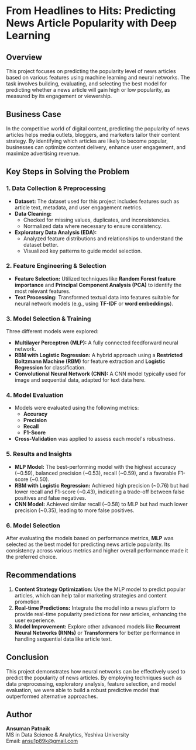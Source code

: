 # From Headlines to Hits: Predicting News Article Popularity with Deep Learning

## Overview
This project focuses on predicting the popularity level of news articles based on various features using machine learning and neural networks. The task involves building, evaluating, and selecting the best model for predicting whether a news article will gain high or low popularity, as measured by its engagement or viewership.

## Business Case
In the competitive world of digital content, predicting the popularity of news articles helps media outlets, bloggers, and marketers tailor their content strategy. By identifying which articles are likely to become popular, businesses can optimize content delivery, enhance user engagement, and maximize advertising revenue.

## Key Steps in Solving the Problem

### 1. **Data Collection & Preprocessing**
   - **Dataset:** The dataset used for this project includes features such as article text, metadata, and user engagement metrics.
   - **Data Cleaning:** 
     - Checked for missing values, duplicates, and inconsistencies.
     - Normalized data where necessary to ensure consistency.
   - **Exploratory Data Analysis (EDA):**
     - Analyzed feature distributions and relationships to understand the dataset better.
     - Visualized key patterns to guide model selection.

### 2. **Feature Engineering & Selection**
   - **Feature Selection:** Utilized techniques like **Random Forest feature importance** and **Principal Component Analysis (PCA)** to identify the most relevant features.
   - **Text Processing:** Transformed textual data into features suitable for neural network models (e.g., using **TF-IDF** or **word embeddings**).

### 3. **Model Selection & Training**
   Three different models were explored:
   - **Multilayer Perceptron (MLP):** A fully connected feedforward neural network.
   - **RBM with Logistic Regression:** A hybrid approach using a **Restricted Boltzmann Machine (RBM)** for feature extraction and **Logistic Regression** for classification.
   - **Convolutional Neural Network (CNN):** A CNN model typically used for image and sequential data, adapted for text data here.

### 4. **Model Evaluation**
   - Models were evaluated using the following metrics:
     - **Accuracy**
     - **Precision**
     - **Recall**
     - **F1-Score**
   - **Cross-Validation** was applied to assess each model's robustness.

### 5. **Results and Insights**
   - **MLP Model:** The best-performing model with the highest accuracy (~0.59), balanced precision (~0.53), recall (~0.59), and a favorable F1-score (~0.50).
   - **RBM with Logistic Regression:** Achieved high precision (~0.76) but had lower recall and F1-score (~0.43), indicating a trade-off between false positives and false negatives.
   - **CNN Model:** Achieved similar recall (~0.58) to MLP but had much lower precision (~0.35), leading to more false positives.

### 6. **Model Selection**
   After evaluating the models based on performance metrics, **MLP** was selected as the best model for predicting news article popularity. Its consistency across various metrics and higher overall performance made it the preferred choice.

## Recommendations
1. **Content Strategy Optimization:** Use the MLP model to predict popular articles, which can help tailor marketing strategies and content promotion.
2. **Real-time Predictions:** Integrate the model into a news platform to provide real-time popularity predictions for new articles, enhancing the user experience.
3. **Model Improvement:** Explore other advanced models like **Recurrent Neural Networks (RNNs)** or **Transformers** for better performance in handling sequential data like article text.

## Conclusion
This project demonstrates how neural networks can be effectively used to predict the popularity of news articles. By employing techniques such as data preprocessing, exploratory analysis, feature selection, and model evaluation, we were able to build a robust predictive model that outperformed alternative approaches.

## Author
**Ansuman Patnaik**  
MS in Data Science & Analytics, Yeshiva University  
Email: ansu1p89k@gmail.com
